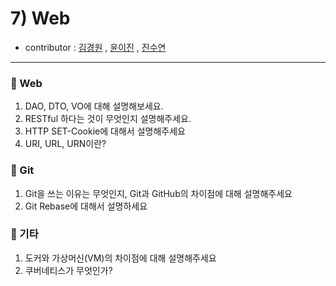 # 7) Web
- contributor : [김경원](https://github.com/shining8543) , [윤이진](https://github.com/483759) , [진수연](https://github.com/jjuyeon)
<hr>

### :notebook_with_decorative_cover: Web
1. DAO, DTO, VO에 대해 설명해보세요.
2. RESTful 하다는 것이 무엇인지 설명해주세요.
3. HTTP SET-Cookie에 대해서 설명해주세요
4. URI, URL, URN이란?

### :notebook_with_decorative_cover: Git
1. Git을 쓰는 이유는 무엇인지, Git과 GitHub의 차이점에 대해 설명해주세요
2. Git Rebase에 대해서 설명하세요

### :notebook_with_decorative_cover: 기타
1. 도커와 가상머신(VM)의 차이점에 대해 설명해주세요
2. 쿠버네티스가 무엇인가?